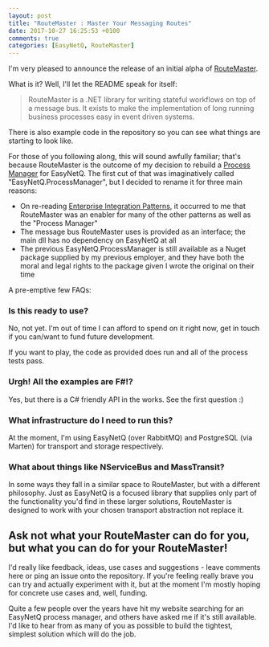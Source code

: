 ```yaml
---
layout: post
title: "RouteMaster : Master Your Messaging Routes"
date: 2017-10-27 16:25:53 +0100
comments: true
categories: [EasyNetQ, RouteMaster]
---
```

I'm very pleased to announce the release of an initial alpha of [RouteMaster](https://github.com/RouteMasterIntegration/RouteMaster).

What is it? Well, I'll let the README speak for itself:

> RouteMaster is a .NET library for writing stateful workflows on top of a message bus. It exists to make the implementation of long running business processes easy in event driven systems.

There is also example code in the repository so you can see what things are starting to look like.

For those of you following along, this will sound awfully familiar; that's because RouteMaster is the outcome of my decision to rebuild a [Process Manager](/process-management-in-easynetq/) for EasyNetQ. The first cut of that was imaginatively called "EasyNetQ.ProcessManager", but I decided to rename it for three main reasons:

* On re-reading [Enterprise Integration Patterns](http://www.enterpriseintegrationpatterns.com/), it occurred to me that RouteMaster was an enabler for many of the other patterns as well as the "Process Manager"
* The message bus RouteMaster uses is provided as an interface; the main dll has no dependency on EasyNetQ at all
* The previous EasyNetQ.ProcessManager is still available as a Nuget package supplied by my previous employer, and they have both the moral and legal rights to the package given I wrote the original on their time

A pre-emptive few FAQs:

### Is this ready to use?

No, not yet. I'm out of time I can afford to spend on it right now, get in touch if you can/want to fund future development.

If you want to play, the code as provided does run and all of the process tests pass.

### Urgh! All the examples are F#!?

Yes, but there is a C# friendly API in the works. See the first question :)

### What infrastructure do I need to run this?

At the moment, I'm using EasyNetQ (over RabbitMQ) and PostgreSQL (via Marten) for transport and storage respectively.

### What about things like NServiceBus and MassTransit?

In some ways they fall in a similar space to RouteMaster, but with a different philosophy. Just as EasyNetQ is a focused library that supplies only part of the functionality you'd find in these larger solutions, RouteMaster is designed to work with your chosen transport abstraction not replace it.

## Ask not what your RouteMaster can do for you, but what you can do for your RouteMaster!

I'd really like feedback, ideas, use cases and suggestions - leave comments here or ping an issue onto the repository. If you're feeling really brave you can try and actually experiment with it, but at the moment I'm mostly hoping for concrete use cases and, well, funding.

Quite a few people over the years have hit my website searching for an EasyNetQ process manager, and others have asked me if it's still available. I'd like to hear from as many of you as possible to build the tightest, simplest solution which will do the job.
